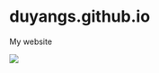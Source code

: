 # duyangs.github.io
My website

[![](https://img.shields.io/badge/Blog-JueJin-blue?style=for-the-badge)](https://juejin.im/user/579f565aa341310063f9a47c/posts)

